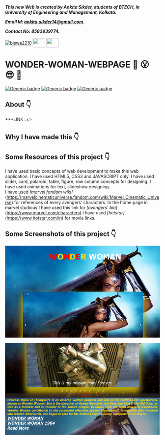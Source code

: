 ***This new Web is created by Ankita Sikder, students of BTECH, in University of Engineering and Management, Kolkata.***

***Email Id: ankita.sikder14@gmail.com.***

***Contact No: 8583939774.***

<p align="left">
<a href="https://www.facebook.com/ankita.sikder.104" target="blank"><img align="center" src="https://cdn.jsdelivr.net/npm/simple-icons@3.0.1/icons/facebook.svg" alt="biswa2210" height="30" width="40" /></a>
<a href="https://www.instagram.com/ankita.sikder14" target="blank"><img align="center" src="https://cdn.jsdelivr.net/npm/simple-icons@3.0.1/icons/instagram.svg" alt="" height="30" width="40" /></a>
<a href="https://github.com/ankitasikder" target="blank"><img align="center" src="https://cdn.jsdelivr.net/npm/simple-icons@3.0.1/icons/github.svg" alt="" height="30" width="40" /></a>
</p>

# WONDER-WOMAN-WEBPAGE :star_struck: :open_mouth: :sunglasses: :facepunch:

[![Generic badge](https://img.shields.io/badge/intermediate-html5-red)](https://shields.io/) [![Generic badge](https://img.shields.io/badge/intermediate-css3-green)](https://shields.io/) [![Generic badge](https://img.shields.io/badge/intermediate-javascript-yellow)](https://shields.io/)

## About :point_down:

<div align="justified">
     

</div>

***LINK : :point_right: 
  
## Why I have made this :point_down:

<div align="justified">

</div>

## Some Resources of this project :point_down:

<div align="justified">
     
I have used basic concepts of web development to make this web application. I have used HTML5, CSS3 and JAVASCRIPT only. I have used slider, card, polaroid, table, figure, row column concepts for designing. I have used animations for text, slideshow designing. <br>
I have used _[marvel fandom wiki]_(https://marvelcinematicuniverse.fandom.com/wiki/Marvel_Cinematic_Universe) for references of every avengers' characters. In the home page in marvel studious I have used this link for _[avengers' bio]_(https://www.marvel.com/characters).I have used _[hotstar]_(https://www.hotstar.com/in) for movie links.

</div>
     
## Some Screenshots of this project :point_down:

<div align="center">
     
<a href="w1.PNG"><img src="w1.PNG" width="800" height= "300"></a> 

<a href="w2.PNG"><img src="w2.PNG" width="800" height= "300"></a>

</div>
